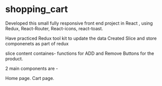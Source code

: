 # shopping_cart

Developed this small fully responsive front end project in React , using Redux, React-Router, React-icons, react-toast.

Have practiced Redux tool kit to update the data
Created Slice and store componenets as part of redux

slice content containes-
  functions for ADD and Remove Buttons for the product.
  
  2 main components are -
  
  Home page. 
  Cart page.

